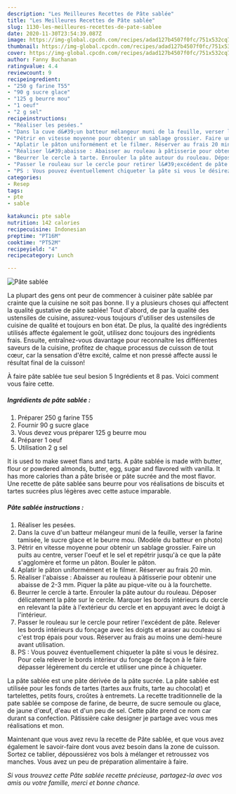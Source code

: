 ```yaml
---
description: "Les Meilleures Recettes de Pâte sablée"
title: "Les Meilleures Recettes de Pâte sablée"
slug: 1130-les-meilleures-recettes-de-pate-sablee
date: 2020-11-30T23:54:39.087Z
image: https://img-global.cpcdn.com/recipes/adad127b4507f0fc/751x532cq70/pate-sablee-photo-principale-de-la-recette.jpg
thumbnail: https://img-global.cpcdn.com/recipes/adad127b4507f0fc/751x532cq70/pate-sablee-photo-principale-de-la-recette.jpg
cover: https://img-global.cpcdn.com/recipes/adad127b4507f0fc/751x532cq70/pate-sablee-photo-principale-de-la-recette.jpg
author: Fanny Buchanan
ratingvalue: 4.4
reviewcount: 9
recipeingredient:
- "250 g farine T55"
- "90 g sucre glace"
- "125 g beurre mou"
- "1 oeuf"
- "2 g sel"
recipeinstructions:
- "Réaliser les pesées."
- "Dans la cuve d&#39;un batteur mélangeur muni de la feuille, verser la farine tamisée, le sucre glace et le beurre mou. (Modèle du batteur en photo)"
- "Pétrir en vitesse moyenne pour obtenir un sablage grossier. Faire un puits au centre, verser l&#39;oeuf et le sel et repétrir jusqu&#39;à ce que la pâte s&#39;agglomère et forme un pâton. Bouler le pâton."
- "Aplatir le pâton uniformément et le filmer. Réserver au frais 20 min."
- "Réaliser l&#39;abaisse : Abaisser au rouleau à pâtisserie pour obtenir une abaisse de 2-3 mm. Piquer la pâte au pique-vite ou à la fourchette."
- "Beurrer le cercle à tarte. Enrouler la pâte autour du rouleau. Déposer délicatement la pâte sur le cercle. Marquer les bords intérieurs du cercle en relevant la pâte à l&#39;extérieur du cercle et en appuyant avec le doigt à l&#39;intérieur."
- "Passer le rouleau sur le cercle pour retirer l&#39;excédent de pâte. Relever les bords intérieurs du fonçage avec les doigts et araser au couteau si c&#39;est trop épais pour vous. Réserver au frais au moins une demi-heure avant utilisation."
- "PS : Vous pouvez éventuellement chiqueter la pâte si vous le désirez. Pour cela relever le bords intérieur du fonçage de façon à le faire dépasser légèrement du cercle et utiliser une pince à chiqueter."
categories:
- Resep
tags:
- pte
- sable

katakunci: pte sable 
nutrition: 142 calories
recipecuisine: Indonesian
preptime: "PT16M"
cooktime: "PT52M"
recipeyield: "4"
recipecategory: Lunch

---
```



![Pâte sablée](https://img-global.cpcdn.com/recipes/adad127b4507f0fc/751x532cq70/pate-sablee-photo-principale-de-la-recette.jpg)

La plupart des gens ont peur de commencer à cuisiner pâte sablée par crainte que la cuisine ne soit pas bonne. Il y a plusieurs choses qui affectent la qualité gustative de pâte sablée! Tout d'abord, de par la qualité des ustensiles de cuisine, assurez-vous toujours d'utiliser des ustensiles de cuisine de qualité et toujours en bon état. De plus, la qualité des ingrédients utilisés affecte également le goût, utilisez donc toujours des ingrédients frais. Ensuite, entraînez-vous davantage pour reconnaître les différentes saveurs de la cuisine, profitez de chaque processus de cuisson de tout cœur, car la sensation d'être excité, calme et non pressé affecte aussi le résultat final de la cuisson!

<!--inarticleads1-->

À faire pâte sablée tue seul besion 5 Ingrédients et 8 pas. Voici comment vous faire cette.

##### Ingrédients de pâte sablée :

1. Préparer 250 g farine T55
1. Fournir 90 g sucre glace
1. Vous devez vous préparer 125 g beurre mou
1. Préparer 1 oeuf
1. Utilisation 2 g sel


It is used to make sweet flans and tarts. A pâte sablée is made with butter, flour or powdered almonds, butter, egg, sugar and flavored with vanilla. It has more calories than a pâte brisée or pâte sucrée and the most flavor. Une recette de pâte sablée sans beurre pour vos réalisations de biscuits et tartes sucrées plus légères avec cette astuce imparable. 

<!--inarticleads2-->

##### Pâte sablée instructions :

1. Réaliser les pesées.
1. Dans la cuve d&#39;un batteur mélangeur muni de la feuille, verser la farine tamisée, le sucre glace et le beurre mou. (Modèle du batteur en photo)
1. Pétrir en vitesse moyenne pour obtenir un sablage grossier. Faire un puits au centre, verser l&#39;oeuf et le sel et repétrir jusqu&#39;à ce que la pâte s&#39;agglomère et forme un pâton. Bouler le pâton.
1. Aplatir le pâton uniformément et le filmer. Réserver au frais 20 min.
1. Réaliser l&#39;abaisse : Abaisser au rouleau à pâtisserie pour obtenir une abaisse de 2-3 mm. Piquer la pâte au pique-vite ou à la fourchette.
1. Beurrer le cercle à tarte. Enrouler la pâte autour du rouleau. Déposer délicatement la pâte sur le cercle. Marquer les bords intérieurs du cercle en relevant la pâte à l&#39;extérieur du cercle et en appuyant avec le doigt à l&#39;intérieur.
1. Passer le rouleau sur le cercle pour retirer l&#39;excédent de pâte. Relever les bords intérieurs du fonçage avec les doigts et araser au couteau si c&#39;est trop épais pour vous. Réserver au frais au moins une demi-heure avant utilisation.
1. PS : Vous pouvez éventuellement chiqueter la pâte si vous le désirez. Pour cela relever le bords intérieur du fonçage de façon à le faire dépasser légèrement du cercle et utiliser une pince à chiqueter.


La pâte sablée est une pâte dérivée de la pâte sucrée. La pâte sablée est utilisée pour les fonds de tartes (tartes aux fruits, tarte au chocolat) et tartelettes, petits fours, croûtes à entremets. La recette traditionnelle de la pate sablée se compose de farine, de beurre, de sucre semoule ou glace, de jaune d&#39;œuf, d&#39;eau et d&#39;un peu de sel. Cette pâte prend ce nom car durant sa confection. Pâtissière cake designer je partage avec vous mes réalisations et mon. 

<!--inarticleads1-->

<p>
Maintenant que vous avez revu la recette de Pâte sablée, et que vous avez également le savoir-faire dont vous avez besoin dans la zone de cuisson. Sortez ce tablier, dépoussiérez vos bols à mélanger et retroussez vos manches. Vous avez un peu de préparation alimentaire à faire.
</p>

<p>
<i>Si vous trouvez cette Pâte sablée recette précieuse, partagez-la avec vos amis ou votre famille, merci et bonne chance.</i>
</p>

